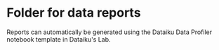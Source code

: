 # Folder for data reports

Reports can automatically be generated using the Dataiku Data Profiler notebook template in Dataiku's Lab.